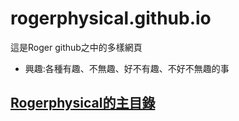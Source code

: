 # rogerphysical.github.io

這是Roger github之中的多樣網頁
* 興趣:各種有趣、不無趣、好不有趣、不好不無趣的事

## [Rogerphysical的主目錄](https://rogerphysical.github.io/)

